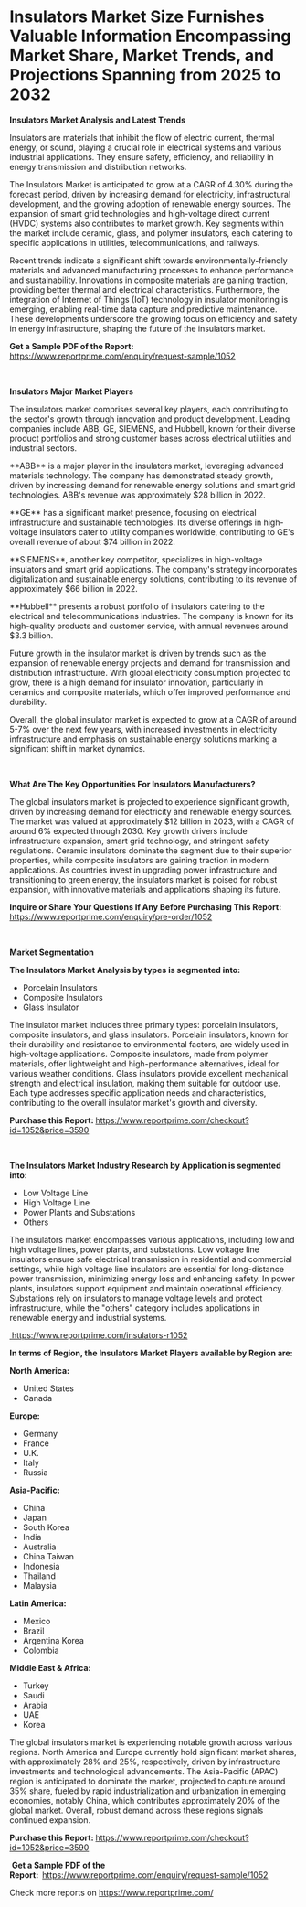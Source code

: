 <p><h1>Insulators Market Size Furnishes Valuable Information Encompassing Market Share, Market Trends, and Projections Spanning from 2025 to 2032</h1></p><p><strong>Insulators Market Analysis and Latest Trends</strong></p>
<p><p>Insulators are materials that inhibit the flow of electric current, thermal energy, or sound, playing a crucial role in electrical systems and various industrial applications. They ensure safety, efficiency, and reliability in energy transmission and distribution networks.</p><p>The Insulators Market is anticipated to grow at a CAGR of 4.30% during the forecast period, driven by increasing demand for electricity, infrastructural development, and the growing adoption of renewable energy sources. The expansion of smart grid technologies and high-voltage direct current (HVDC) systems also contributes to market growth. Key segments within the market include ceramic, glass, and polymer insulators, each catering to specific applications in utilities, telecommunications, and railways.</p><p>Recent trends indicate a significant shift towards environmentally-friendly materials and advanced manufacturing processes to enhance performance and sustainability. Innovations in composite materials are gaining traction, providing better thermal and electrical characteristics. Furthermore, the integration of Internet of Things (IoT) technology in insulator monitoring is emerging, enabling real-time data capture and predictive maintenance. These developments underscore the growing focus on efficiency and safety in energy infrastructure, shaping the future of the insulators market.</p></p>
<p><strong>Get a Sample PDF of the Report:&nbsp;</strong> <a href="https://www.reportprime.com/enquiry/request-sample/1052?utm_campaign=3546&utm_medium=2&utm_source=Github&utm_content=ia&utm_term=18032025&utm_id=insulators">https://www.reportprime.com/enquiry/request-sample/1052</a></p>
<p>&nbsp;</p>
<p><strong>Insulators Major Market Players</strong></p>
<p><p>The insulators market comprises several key players, each contributing to the sector's growth through innovation and product development. Leading companies include ABB, GE, SIEMENS, and Hubbell, known for their diverse product portfolios and strong customer bases across electrical utilities and industrial sectors.</p><p>**ABB** is a major player in the insulators market, leveraging advanced materials technology. The company has demonstrated steady growth, driven by increasing demand for renewable energy solutions and smart grid technologies. ABB's revenue was approximately $28 billion in 2022.</p><p>**GE** has a significant market presence, focusing on electrical infrastructure and sustainable technologies. Its diverse offerings in high-voltage insulators cater to utility companies worldwide, contributing to GE's overall revenue of about $74 billion in 2022.</p><p>**SIEMENS**, another key competitor, specializes in high-voltage insulators and smart grid applications. The company's strategy incorporates digitalization and sustainable energy solutions, contributing to its revenue of approximately $66 billion in 2022.</p><p>**Hubbell** presents a robust portfolio of insulators catering to the electrical and telecommunications industries. The company is known for its high-quality products and customer service, with annual revenues around $3.3 billion.</p><p>Future growth in the insulator market is driven by trends such as the expansion of renewable energy projects and demand for transmission and distribution infrastructure. With global electricity consumption projected to grow, there is a high demand for insulator innovation, particularly in ceramics and composite materials, which offer improved performance and durability.</p><p>Overall, the global insulator market is expected to grow at a CAGR of around 5-7% over the next few years, with increased investments in electricity infrastructure and emphasis on sustainable energy solutions marking a significant shift in market dynamics.</p></p>
<p>&nbsp;</p>
<p><strong>What Are The Key Opportunities For Insulators Manufacturers?</strong></p>
<p><p>The global insulators market is projected to experience significant growth, driven by increasing demand for electricity and renewable energy sources. The market was valued at approximately $12 billion in 2023, with a CAGR of around 6% expected through 2030. Key growth drivers include infrastructure expansion, smart grid technology, and stringent safety regulations. Ceramic insulators dominate the segment due to their superior properties, while composite insulators are gaining traction in modern applications. As countries invest in upgrading power infrastructure and transitioning to green energy, the insulators market is poised for robust expansion, with innovative materials and applications shaping its future.</p></p>
<p><strong>Inquire or Share Your Questions If Any Before Purchasing This Report:</strong> <a href="https://www.reportprime.com/enquiry/pre-order/1052?utm_campaign=3546&utm_medium=2&utm_source=Github&utm_content=ia&utm_term=18032025&utm_id=insulators">https://www.reportprime.com/enquiry/pre-order/1052</a></p>
<p>&nbsp;</p>
<p><strong>Market Segmentation</strong></p>
<p><strong>The Insulators Market Analysis by types is segmented into:</strong></p>
<p><ul><li>Porcelain Insulators</li><li>Composite Insulators</li><li>Glass Insulator</li></ul></p>
<p><p>The insulator market includes three primary types: porcelain insulators, composite insulators, and glass insulators. Porcelain insulators, known for their durability and resistance to environmental factors, are widely used in high-voltage applications. Composite insulators, made from polymer materials, offer lightweight and high-performance alternatives, ideal for various weather conditions. Glass insulators provide excellent mechanical strength and electrical insulation, making them suitable for outdoor use. Each type addresses specific application needs and characteristics, contributing to the overall insulator market's growth and diversity.</p></p>
<p><strong>Purchase this Report:&nbsp;</strong><a href="https://www.reportprime.com/checkout?id=1052&price=3590&utm_campaign=3546&utm_medium=2&utm_source=Github&utm_content=ia&utm_term=18032025&utm_id=insulators">https://www.reportprime.com/checkout?id=1052&price=3590</a></p>
<p>&nbsp;</p>
<p><strong>The Insulators Market Industry Research by Application is segmented into:</strong></p>
<p><ul><li>Low Voltage Line</li><li>High Voltage Line</li><li>Power Plants and Substations</li><li>Others</li></ul></p>
<p><p>The insulators market encompasses various applications, including low and high voltage lines, power plants, and substations. Low voltage line insulators ensure safe electrical transmission in residential and commercial settings, while high voltage line insulators are essential for long-distance power transmission, minimizing energy loss and enhancing safety. In power plants, insulators support equipment and maintain operational efficiency. Substations rely on insulators to manage voltage levels and protect infrastructure, while the "others" category includes applications in renewable energy and industrial systems.</p></p>
<p><a href="https://www.reportprime.com/insulators-r1052?utm_campaign=3546&utm_medium=2&utm_source=Github&utm_content=ia&utm_term=18032025&utm_id=insulators">&nbsp;https://www.reportprime.com/insulators-r1052</a></p>
<p><strong>In terms of Region, the Insulators Market Players available by Region are:</strong></p>
<p>
    <p> <strong> North America: </strong>
        <ul>
            <li>United States</li>
            <li>Canada</li>
        </ul>
        </p> 
    <p> <strong> Europe: </strong>
        <ul>
            <li>Germany</li>
            <li>France</li>
            <li>U.K.</li>
            <li>Italy</li>
            <li>Russia</li>
        </ul>
        </p> 
    <p> <strong> Asia-Pacific: </strong>
        <ul>
            <li>China</li>
            <li>Japan</li>
            <li>South Korea</li>
            <li>India</li>
            <li>Australia</li>
            <li>China Taiwan</li>
            <li>Indonesia</li>
            <li>Thailand</li>
            <li>Malaysia</li>
        </ul>
        </p> 
    <p> <strong> Latin America: </strong>
        <ul>
            <li>Mexico</li>
            <li>Brazil</li>
            <li>Argentina Korea</li>
            <li>Colombia</li>
        </ul>
        </p> 
    <p> <strong> Middle East & Africa: </strong>
        <ul>
            <li>Turkey</li>
            <li>Saudi</li>
            <li>Arabia</li>
            <li>UAE</li>
            <li>Korea</li>
        </ul>
    </p>
    </p>
<p><p>The global insulators market is experiencing notable growth across various regions. North America and Europe currently hold significant market shares, with approximately 28% and 25%, respectively, driven by infrastructure investments and technological advancements. The Asia-Pacific (APAC) region is anticipated to dominate the market, projected to capture around 35% share, fueled by rapid industrialization and urbanization in emerging economies, notably China, which contributes approximately 20% of the global market. Overall, robust demand across these regions signals continued expansion.</p></p>
<p><strong>Purchase this Report: </strong><a href="https://www.reportprime.com/checkout?id=1052&price=3590&utm_campaign=3546&utm_medium=2&utm_source=Github&utm_content=ia&utm_term=18032025&utm_id=insulators">https://www.reportprime.com/checkout?id=1052&price=3590</a></p>
<p>&nbsp;<strong>Get a Sample PDF of the Report:&nbsp;&nbsp;</strong><a href="https://www.reportprime.com/enquiry/request-sample/1052?utm_campaign=3546&utm_medium=2&utm_source=Github&utm_content=ia&utm_term=18032025&utm_id=insulators">https://www.reportprime.com/enquiry/request-sample/1052</a></p>
<p><strong></strong></p>
<p>Check more reports on <a href="https://www.reportprime.com/?utm_campaign=3546&utm_medium=2&utm_source=Github&utm_content=ia&utm_term=18032025&utm_id=insulators">https://www.reportprime.com/</a></p>